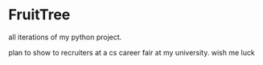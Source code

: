 # FruitTree

all iterations of my python project.

plan to show to recruiters at a cs career fair at my university. wish me luck
